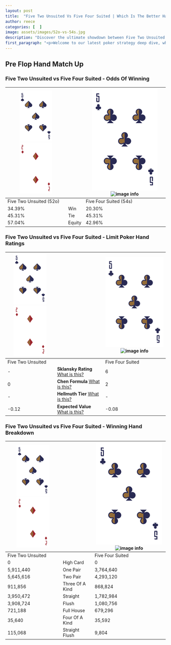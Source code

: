 ```yaml
---
layout: post
title:  "Five Two Unsuited Vs Five Four Suited | Which Is The Better Hand In Poker? A Complete Guide"
author: reece
categories: [  ]
image: assets/images/52o-vs-54s.jpg
description: "Discover the ultimate showdown between Five Two Unsuited and Five Four Suited in poker! Uncover the odds, strategies, and scenarios where one hand triumphs over the other. Get ready to up your poker game with this thrilling analysis."
first_paragraph: "<p>Welcome to our latest poker strategy deep dive, where we're pitting two distinct hands against each other in a high-stakes showdown: Five Two Unsuited vs Five Four Suited.</p><p>In the dynamic world of poker, every decision counts, and knowing which hand holds the upper hand is key to your success at the table.</p><p>In this article, we'll dissect these two hands, explore the scenarios where one dominates the other, and equip you with the knowledge to make strategic choices that can tip the odds in your favor.</p><p>Get ready to unravel the intriguing dynamics of these poker hands and elevate your game to new heights.</p>"
---
```




[comment]: # (sp0)

## Pre Flop Hand Match Up

<div class="table hand-ratings" markdown="1"> 



### Five Two Unsuited vs Five Four Suited - Odds Of Winning


    
| ![image info](assets/images/hand1/5.png) ![image info](assets/images/hand1/2o.png) |  | ![image info](assets/images/hand2/5.png) ![image info](assets/images/hand2/4s.png) |
| -------- | -------- | -------- |
| Five Two Unsuited (52o) |  | Five Four Suited (54s) |
| 34.39% | Win | 20.30% |
| 45.31% | Tie | 45.31% |
| 57.04% | Equity | 42.96% |




[comment]: # (sp1)



### Five Two Unsuited vs Five Four Suited - Limit Poker Hand Ratings


    
| ![image info](assets/images/hand1/5.png) ![image info](assets/images/hand1/2o.png) |  | ![image info](assets/images/hand2/5.png) ![image info](assets/images/hand2/4s.png) |
| -------- | -------- | -------- |
| Five Two Unsuited |  | Five Four Suited |
| - | **Sklansky Rating** [What is this?](/sklansky-rating-explained) | 6 |
| 0 | **Chen Formula** [What is this?](/chen-formula-explained) | 2 |
| - | **Hellmuth Tier** [What is this?](/Hellmuth-tier-explained) | - |
| -0.12 | **Expected Value** [What is this?](/expected-value-explained) | -0.08 |




[comment]: # (sp2)



### Five Two Unsuited vs Five Four Suited - Winning Hand Breakdown


    
| ![image info](assets/images/hand1/5.png) ![image info](assets/images/hand1/2o.png) |  | ![image info](assets/images/hand2/5.png) ![image info](assets/images/hand2/4s.png) |
| -------- | -------- | -------- |
| Five Two Unsuited |  | Five Four Suited |
| 0 | High Card | 0 |
| 5,911,440 | One Pair | 3,764,640 |
| 5,645,616 | Two Pair | 4,293,120 |
| 911,856 | Three Of A Kind | 868,824 |
| 3,950,472 | Straight | 1,782,984 |
| 3,908,724 | Flush | 1,080,756 |
| 721,188 | Full House | 679,296 |
| 35,640 | Four Of A Kind | 35,592 |
| 115,068 | Straight Flush | 9,804 |




[comment]: # (sp3)



</div>

[comment]: # (sp4)



[comment]: # (sp5)

